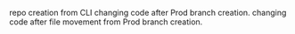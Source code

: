 repo creation from CLI
changing code after Prod branch creation.
changing code after file movement from Prod branch creation.
